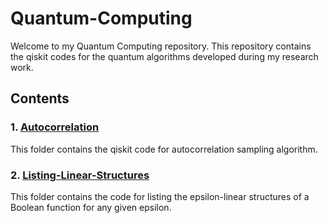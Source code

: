 # Quantum-Computing
Welcome to my Quantum Computing repository. 
This repository contains the qiskit codes for the quantum algorithms developed during my research work.

## Contents

### 1. [Autocorrelation](Autocorrelation)
This folder contains the qiskit code for autocorrelation sampling algorithm.

### 2. [Listing-Linear-Structures](Listing-Linear-Structures)
This folder contains the code for listing the epsilon-linear structures of a Boolean function for any given epsilon.
